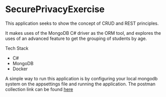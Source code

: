 # SecurePrivacyExercise

This application seeks to show the concept of CRUD and REST principles. 

It makes uses of the MongoDB C# driver as the ORM tool, and explores the uses of an advanced feature to get the grouping of students by age.

Tech Stack
- C#
- MongoDB
- Docker

A simple way to run this application is by configuring your local mongodb system on the appsettings file and running the application.
The postman collection link can be found [here](https://documenter.getpostman.com/view/3615420/TzRPip3Z) 


<br><br>

